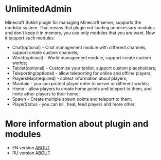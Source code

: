 # UnlimitedAdmin

Minecraft Bukkit plugin for managing Minecraft server, supports the modular system.
That means that plugin not loading unnecessary modules and don't keep it in memory, you use only modules that you are want.
Now it support such modules:

* Chat(optional) - Chat management module with different channels, support create custom channels;
* World(optional) - World management module, support create custom worlds;
* Tablist(optional) - Customize your tablist, support custom placeholders;
* Teleporting(optional) - allow teleporting for online and offline players;
* PlayersMap(required) - collect information about players;
* Maintain - you can protect player enter to server or different worlds;
* Home - allow players to create home points and teleport to them, and invite other players to their home;
* Spawn - Create multiple spawn points and teleport to them;
* PlayerStatus - you can kill, heal, feed players and more other;

# More information about plugin and modules

* EN version [ABOUT](https://github.com/artem312/unlimitedadmin/blob/master/About_EN.md)
* RU version [ABOUT](https://github.com/artem312/unlimitedadmin/blob/master/About_RU.md)
